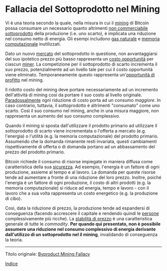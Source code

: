 # Fallacia del Sottoprodotto nel Mining



Vi è una teoria secondo la quale, nella misura in cui il [mining](ch101-glossary.md#centro-di-mining-mine) di Bitcoin possa consumare un necessario quanto altrimenti [non commerciabile sottoprodotto](https://it.wikipedia.org/wiki/Rifiuto) della produzione (i.e. uno scarto), è implicata una riduzione nel consumo netto di energia. Gli esempi includono [gas naturale](https://it.wikipedia.org/wiki/Torcia_(industria)) e [memoria computazionale](ch070-proof-of-memory-fallacy.md) inutilizzati.

Dato un nuovo [mercato](ch101-glossary.md#mercato) del sottoprodotto in questione, non avvantaggiarsi del suo ipotetico prezzo più basso rappresenta un [costo opportunità](https://it.wikipedia.org/wiki/Costo_opportunit%C3%A0) per ciascun [miner](ch101-glossary.md#miner). La competizione per il sottoprodotto di scarto incrementa il suo prezzo, potenzialmente ad un livello tale per cui il costo opportunità viene eliminato. Temporaneamente questo rappresenta un'[opportunità di profitto](https://bitcoinist.com/bitcoin-mining-waste-oil-industry) nel mining.

Il ridotto costo del mining deve portare necessariamente ad un incremento dell'attività di mining così da portare il suo costo al livello originale. [Paradossalmente](ch094-efficiency-paradox.md) ogni riduzione di costo porta ad un consumo _maggiore_. In caso contrario, tuttavia, il sottoprodotto è altrimenti "consumato" come uno scarto. Così il suo consumo nel mining, anche in una misura maggiore, non rappresenta un aumento del suo consumo complessivo.

Quando il mining si sposta dall'utilizzare il prodotto primario ad utilizzare il sottoprodotto di scarto viene incrementata o l'offerta a mercato (e.g. l'energia) o l'utilità (e.g. la memoria computazionale) del prodotto primario. Assumendo che la domanda rimanente resti invariata, questi cambiamenti rispettivamente di offerta o di domanda portano ad un abbassamento del prezzo del prodotto primario.

Bitcoin richiede il consumo di risorse impiegate in maniera diffusa come caratteristica della sua [sicurezza](ch028-censorship-resistance-property.md). Ad esempio, l'energia è un fattore di ogni produzione, assieme al tempo e al lavoro. La domanda per queste risorse tende ad aumentare a fronte di una riduzione del loro prezzo. Inoltre, poiché l'energia è un fattore di ogni produzione, il costo di altri prodotti (e.g. la memoria computazionale) si riduce ad energia, tempo e lavoro - con il lavoro che a sua volta rappresenta un costo energetico (e.g. la produzione di cibo).

Così, data la riduzione di prezzo, la produzione tende ad espandersi di conseguenza (facendo accrescere il capitale e rendendo quindi le [persone](ch101-glossary.md#persona) complessivamente più ricche). La [stabilità di prezzo](ch030-stability-property.md) è una caratteristica generale di tutte le _commodity_. **Per quando qui presentato, non è possibile assumere una riduzione nel consumo complessivo di energia derivante dall'utilizzo di un sottoprodotto nel il mining**, invalidando di conseguenza la teoria.

---------
Titolo originale: [Byproduct Mining Fallacy](https://github.com/libbitcoin/libbitcoin-system/wiki/Byproduct-Mining-Fallacy)

[Indice](/README.md)

